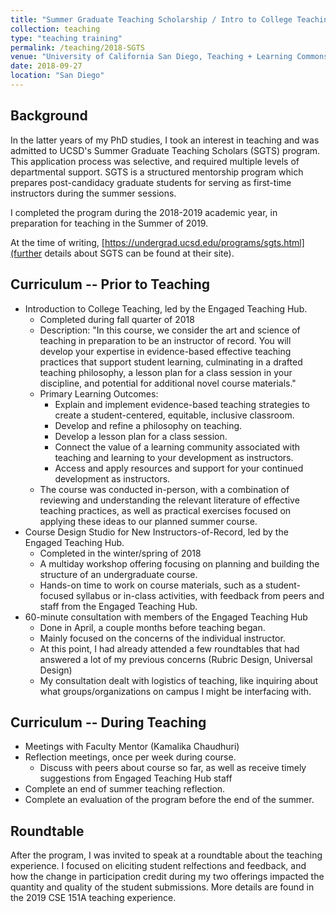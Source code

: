 ```yaml
---
title: "Summer Graduate Teaching Scholarship / Intro to College Teaching"
collection: teaching
type: "teaching training"
permalink: /teaching/2018-SGTS
venue: "University of California San Diego, Teaching + Learning Commons"
date: 2018-09-27
location: "San Diego"
---
```


## Background

In the latter years of my PhD studies, I took an interest in teaching and was admitted to UCSD's Summer Graduate Teaching Scholars  (SGTS) program. This application process was selective, and required multiple levels of departmental support. SGTS is a structured mentorship program which prepares post-candidacy graduate students for serving as first-time instructors during the summer sessions.

I completed the program during the 2018-2019 academic year, in preparation for teaching in the Summer of 2019.

At the time of writing, [https://undergrad.ucsd.edu/programs/sgts.html](further details about SGTS can be found at their site).

## Curriculum -- Prior to Teaching

* Introduction to College Teaching, led by the Engaged Teaching Hub.
    * Completed during fall quarter of 2018
    * Description: "In this course, we consider the art and science of teaching in preparation to be an instructor of record. You will develop your expertise in evidence-based effective teaching practices that support student learning, culminating in a drafted teaching philosophy, a lesson plan for a class session in your discipline, and potential for additional novel course materials."
    * Primary Learning Outcomes:
        * Explain and implement evidence-based teaching strategies to create a student-centered, equitable, inclusive classroom.
        * Develop and refine a philosophy on teaching.
        * Develop a lesson plan for a class session.
        * Connect the value of a learning community associated with teaching and learning to your development as instructors.
        * Access and apply resources and support for your continued development as instructors.
    * The course was conducted in-person, with a combination of reviewing and understanding the relevant literature of effective teaching practices, as well as practical exercises focused on applying these ideas to our planned summer course.
* Course Design Studio for New Instructors-of-Record, led by the Engaged Teaching Hub.
    * Completed in the winter/spring of 2018
    * A multiday workshop offering focusing on planning and building the structure of an undergraduate course.
    * Hands-on time to work on course materials, such as a student-focused syllabus or in-class activities, with feedback from peers and staff from the Engaged Teaching Hub.
* 60-minute consultation with members of the Engaged Teaching Hub
    * Done in April, a couple months before teaching began.
    * Mainly focused on the concerns of the individual instructor.
    * At this point, I had already attended a few roundtables that had answered a lot of my previous concerns (Rubric Design, Universal Design)
    * My consultation dealt with logistics of teaching, like inquiring about what groups/organizations on campus I might be interfacing with.

## Curriculum -- During Teaching

* Meetings with Faculty Mentor (Kamalika Chaudhuri)
* Reflection meetings, once per week during course.
    * Discuss with peers about course so far, as well as receive timely suggestions from Engaged Teaching Hub staff
* Complete an end of summer teaching reflection.
* Complete an evaluation of the program before the end of the summer.

## Roundtable

After the program, I was invited to speak at a roundtable about the teaching experience. I focused on eliciting student relfections and feedback, and how the change in participation credit during my two offerings impacted the quantity and quality of the student submissions. More details are found in the 2019 CSE 151A teaching experience.
